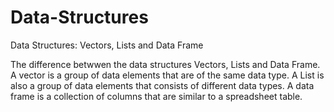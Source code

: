 # Data-Structures
Data Structures: Vectors, Lists and Data Frame

The difference betwwen the data structures Vectors, Lists and Data Frame.
A vector is a group of data elements that are of the same data type. 
A List is also a group of data elements that consists of different data types.
A data frame is a collection of columns that are similar to a spreadsheet table.
